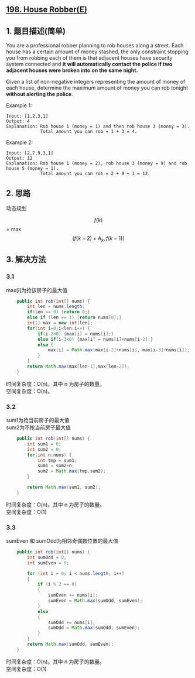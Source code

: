 ## [198. House Robber\(E\)](https://leetcode-cn.com/problems/house-robber/)

## 1. 题目描述\(简单\)

You are a professional robber planning to rob houses along a street. Each house has a certain amount of money stashed, the only constraint stopping you from robbing each of them is that adjacent houses have security system connected and **it will automatically contact the police if two adjacent houses were broken into on the same night.**

Given a list of non-negative integers representing the amount of money of each house, determine the maximum amount of money you can rob tonight **without alerting the police**.

Example 1:

```
Input: [1,2,3,1]
Output: 4
Explanation: Rob house 1 (money = 1) and then rob house 3 (money = 3).
             Total amount you can rob = 1 + 3 = 4.
```

Example 2:

```
Input: [2,7,9,3,1]
Output: 12
Explanation: Rob house 1 (money = 2), rob house 3 (money = 9) and rob house 5 (money = 1).
             Total amount you can rob = 2 + 9 + 1 = 12.
```

## 2. 思路

动态规划

$$ f(k) $$ = max $$ (f(k-2) + A_k, f(k-1)) $$

## 3. 解决方法

### 3.1

max\[i\]为抢该房子的最大值

```java
    public int rob(int[] nums) {
        int len = nums.length;
        if(len == 0) {return 0;}
        else if (len == 1) {return nums[0];}
        int[] max = new int[len];
        for(int i=0;i<len;i++) {
            if(i-2<0) {max[i] = nums[i];}
            else if(i-3<0) {max[i] = nums[i]+nums[i-2];}
            else {
                max[i] = Math.max(max[i-2]+nums[i], max[i-3]+nums[i]);
            }
        }
        return Math.max(max[len-1],max[len-2]);
    }
```

时间复杂度：O(n)。其中 n 为房子的数量。  
空间复杂度：O(n)。

### 3.2

sum1为抢当前房子的最大值  
sum2为不抢当前房子最大值

```java
    public int rob(int[] nums) {
        int sum1 = 0;
        int sum2 = 0;
        for(int n:nums) {
            int tmp = sum1;
            sum1 = sum2+n;
            sum2 = Math.max(tmp,sum2);
        }

        return Math.max(sum1, sum2);
    }
```

时间复杂度：O(n)。其中 n 为房子的数量。  
空间复杂度：O(1)

### 3.3

sumEven 和 sumOdd为相邻奇偶数位置的最大值

```java
    public int rob(int[] nums) {
        int sumOdd = 0;
        int sumEven = 0;

        for (int i = 0; i < nums.length; i++)
        {
            if (i % 2 == 0)
            {
                sumEven += nums[i];
                sumEven = Math.max(sumOdd, sumEven);
            }
            else
            {
                sumOdd += nums[i];
                sumOdd = Math.max(sumOdd, sumEven);
            }
        }
        return Math.max(sumOdd, sumEven);
    }
```
时间复杂度：O(n)。其中 n 为房子的数量。  
空间复杂度：O(1)




